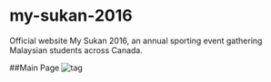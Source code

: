 # my-sukan-2016
Official website My Sukan 2016, an annual sporting event gathering Malaysian students across Canada.

##Main Page
![tag](https://raw.githubusercontent.com/imranariffin/my-sukan-2016/master/img/1az9vf.gif)
